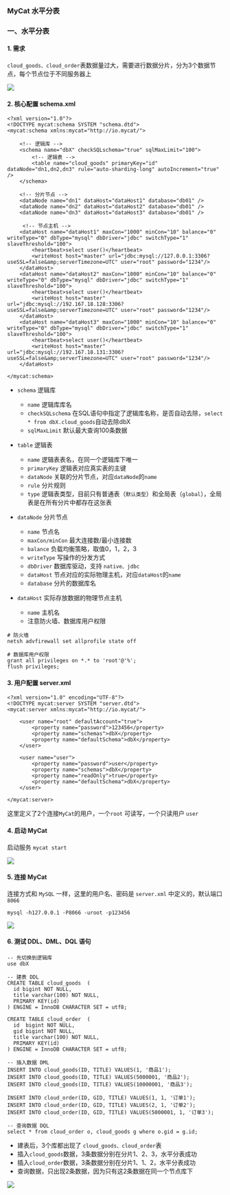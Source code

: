 ### MyCat 水平分表
### 一、水平分表
#### 1. 需求
`cloud_goods、cloud_order`表数据量过大，需要进行数据分片，分为3个数据节点，每个节点位于不同服务器上

![](https://fgq233.github.io/imgs/mysql/mycat3.png)


#### 2. 核心配置  schema.xml
```
<?xml version="1.0"?>
<!DOCTYPE mycat:schema SYSTEM "schema.dtd">
<mycat:schema xmlns:mycat="http://io.mycat/">
	
	<!-- 逻辑库 -->
	<schema name="dbX" checkSQLschema="true" sqlMaxLimit="100">
		<!-- 逻辑表 -->
		<table name="cloud_goods" primaryKey="id" dataNode="dn1,dn2,dn3" rule="auto-sharding-long" autoIncrement="true" />
	</schema>
	 
	<!-- 分片节点 -->
	<dataNode name="dn1" dataHost="dataHost1" database="db01" />
	<dataNode name="dn2" dataHost="dataHost2" database="db01" />
	<dataNode name="dn3" dataHost="dataHost3" database="db01" />
	 
	 <!-- 节点主机 -->
	<dataHost name="dataHost1" maxCon="1000" minCon="10" balance="0" writeType="0" dbType="mysql" dbDriver="jdbc" switchType="1"  slaveThreshold="100">
		<heartbeat>select user()</heartbeat>
		<writeHost host="master" url="jdbc:mysql://127.0.0.1:3306?useSSL=false&amp;serverTimezone=UTC" user="root" password="1234"/> 
	</dataHost>
	<dataHost name="dataHost2" maxCon="1000" minCon="10" balance="0" writeType="0" dbType="mysql" dbDriver="jdbc" switchType="1"  slaveThreshold="100">
		<heartbeat>select user()</heartbeat>
		<writeHost host="master" url="jdbc:mysql://192.167.18.128:3306?useSSL=false&amp;serverTimezone=UTC" user="root" password="1234"/> 
	</dataHost>
	<dataHost name="dataHost3" maxCon="1000" minCon="10" balance="0" writeType="0" dbType="mysql" dbDriver="jdbc" switchType="1"  slaveThreshold="100">
		<heartbeat>select user()</heartbeat>
		<writeHost host="master" url="jdbc:mysql://192.167.18.131:3306?useSSL=false&amp;serverTimezone=UTC" user="root" password="1234"/> 
	</dataHost>
	
</mycat:schema>
```

* `schema` 逻辑库 
  * `name` 逻辑库库名 
  * `checkSQLschema` 在SQL语句中指定了逻辑库名称，是否自动去除，`select * from dbX.cloud_goods`自动去除dbX
  * `sqlMaxLimit` 默认最大查询100条数据
  
* `table` 逻辑表 
  * `name` 逻辑表表名，在同一个逻辑库下唯一
  * `primaryKey` 逻辑表对应真实表的主键
  * `dataNode` 关联的分片节点，对应`dataNode`的`name`
  * `rule` 分片规则
  * `type` 逻辑表类型，目前只有普通表（`默认类型`）和全局表（`global`），全局表是在所有分片中都存在这张表
  
* `dataNode` 分片节点 
  * `name` 节点名
  * `maxCon/minCon` 最大连接数/最小连接数
  * `balance` 负载均衡策略，取值0，1，2，3
  * `writeType` 写操作的分发方式
  * `dbDriver` 数据库驱动，支持 `native、jdbc`
  * `dataHost` 节点对应的实际物理主机，对应`dataHost`的`name`
  * `database` 分片的数据库名
  
* `dataHost` 实际存放数据的物理节点主机
  * `name` 主机名
  * 注意防火墙、数据库用户权限 
   
```
# 防火墙
netsh advfirewall set allprofile state off 

# 数据库用户权限
grant all privileges on *.* to 'root'@'%';
flush privileges;   
```


#### 3. 用户配置  server.xml
```
<?xml version="1.0" encoding="UTF-8"?>
<!DOCTYPE mycat:server SYSTEM "server.dtd">
<mycat:server xmlns:mycat="http://io.mycat/">
    
	<user name="root" defaultAccount="true">
		<property name="password">123456</property>
		<property name="schemas">dbX</property>
		<property name="defaultSchema">dbX</property>
	</user>

	<user name="user">
		<property name="password">user</property>
		<property name="schemas">dbX</property>
		<property name="readOnly">true</property>
		<property name="defaultSchema">dbX</property>
	</user>

</mycat:server>
```

这里定义了2个连接`MyCat`的用户，一个`root` 可读写，一个只读用户 `user`


#### 4. 启动 MyCat
启动服务 `mycat start`

![](https://fgq233.github.io/imgs/mysql/mycat4.png)


#### 5. 连接 MyCat
连接方式和 `MySQL` 一样，这里的用户名、密码是 `server.xml` 中定义的，默认端口`8066`

```
mysql -h127.0.0.1 -P8066 -uroot -p123456
```

![](https://fgq233.github.io/imgs/mysql/mycat5.png)


#### 6. 测试 DDL、DML、DQL 语句
```
-- 先切换到逻辑库
use dbX

-- 建表 DDL
CREATE TABLE cloud_goods  (
  id bigint NOT NULL,
  title varchar(100) NOT NULL,
  PRIMARY KEY(id) 
) ENGINE = InnoDB CHARACTER SET = utf8;

CREATE TABLE cloud_order  (
  id  bigint NOT NULL,
  gid bigint NOT NULL,
  title varchar(100) NOT NULL,
  PRIMARY KEY(id) 
) ENGINE = InnoDB CHARACTER SET = utf8;

-- 插入数据 DML
INSERT INTO cloud_goods(ID, TITLE) VALUES(1, '商品1');
INSERT INTO cloud_goods(ID, TITLE) VALUES(5000001, '商品2');
INSERT INTO cloud_goods(ID, TITLE) VALUES(10000001, '商品3');

INSERT INTO cloud_order(ID, GID, TITLE) VALUES(1, 1, '订单1');
INSERT INTO cloud_order(ID, GID, TITLE) VALUES(2, 1, '订单2');
INSERT INTO cloud_order(ID, GID, TITLE) VALUES(5000001, 1, '订单3');

-- 查询数据 DQL
select * from cloud_order o, cloud_goods g where o.gid = g.id;
```

* 建表后，3个库都出现了 `cloud_goods、cloud_order`表
* 插入`cloud_goods`数据，3条数据分别在分片1、2、3，水平分表成功
* 插入`cloud_order`数据，3条数据分别在分片1、1、2，水平分表成功
* 查询数据，只出现2条数据，因为只有这2条数据在同一个节点库下
    
![](https://fgq233.github.io/imgs/mysql/mycat6.png)

